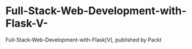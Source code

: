 # Full-Stack-Web-Development-with-Flask-V-
Full-Stack-Web-Development-with-Flask[V], published by Packt
